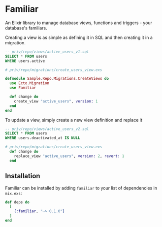 # Familiar

An Elixir library to manage database views, functions and triggers - your database's familiars.

Creating a view is as simple as defining it in SQL and then creating it in a migration.

``` sql
-- priv/repo/views/active_users_v1.sql
SELECT * FROM users
WHERE users.active
```

``` elixir
# priv/repo/migrations/create_users_view.exs

defmodule Sample.Repo.Migrations.CreateViews do
  use Ecto.Migration
  use Familiar

  def change do
    create_view "active_users", version: 1
  end
end
```

To update a view, simply create a new view definition and replace it
``` sql
-- priv/repo/views/active_users_v2.sql
SELECT * FROM users
WHERE users.deactivated_at IS NULL
```

``` elixir
# priv/repo/migrations/create_users_view.exs
  def change do
    replace_view "active_users", version: 2, revert: 1
  end
```


## Installation

Familiar can be installed by adding `familiar` to your list of dependencies in `mix.exs`:

```elixir
def deps do
  [
    {:familiar, "~> 0.1.0"}
  ]
end
```
